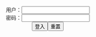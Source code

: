 <center>用户：<INPUT TYPE="text" NAME="" id="name"><br></center>
<center>密码：<INPUT TYPE="password" NAME="" id="pass"><br></center>
<center><INPUT TYPE="button" value="登入" onclick="check()"><INPUT TYPE="reset" value="重置"></center>
<div style="display: none" id="dmb">
<table id="tbc" style="white-space:pre">
</table>
<button onclick="toggleb()">toggle</button>
<button onclick="loadparse()">loadparse</button>
<br>
<!-- 🌸<br>🍅-　-🍑<hr>🍀 -->
<textarea rows="30" cols="100" style="display: none" id="tar">

DC Collection - エロ２次画像
https://ja.hentai-img.com/image/dc-collection-8/

https://static13.hentai-img.com/upload/20210910/787/805853/p=700/1.jpg
https://static13.hentai-img.com/upload/20210910/787/805853/p=700/4.jpg
https://static13.hentai-img.com/upload/20210910/787/805853/p=700/6.jpg

2021/9/16上午10:00:12

https://www.imagefap.com/img/cat/66.png

Cosplay-KaYa - Jade Algae Front Leather Ver - エロコスプレ
https://ja.hentai-cosplays.com/image/cosplay-kaya-jade-algae-front-leather-ver/

https://static5.hentai-cosplays.com/upload/20210727/231/235997/p=700/1.jpg
https://static5.hentai-cosplays.com/upload/20210727/231/235997/p=700/10.jpg

2021/9/13上午10:50:28

秋葉原で平日夜にROMイベント！！「COS-TARRA! -PredatorRat only event.-」-コスプレ彼女 その1- - エロコスプレ
https://ja.hentai-cosplays.com/image/rom-event-at-night-on-weekdays-at-akihabara-cos-tarra-predatorrat-only-event-cosplay-her-that-one-/

https://static3.porn-images-xxx.com/upload/20180715/582/595420/p=700/1.jpg
https://static3.porn-images-xxx.com/upload/20180715/582/595420/p=700/10.jpg

2021/9/9上午10:53:32

秋葉原で平日夜にROMイベント！！「COS-TARRA! -PredatorRat only event.-」-コスプレ彼女 その2- - エロコスプレ
https://ja.hentai-cosplays.com/image/rom-event-at-night-on-weekdays-at-akihabara-cos-tarra-predatorrat-only-event-cosplay-her-2-/

https://static3.porn-images-xxx.com/upload/20180715/582/595419/p=700/1.jpg
https://static3.porn-images-xxx.com/upload/20180715/582/595419/p=700/6.jpg

2021/9/9上午10:54:53

「エナメル ダークナース」という、精子抜く目的でしか無いフェチコスプレ画像まとめ Vol.6 - ３次エロ画像 - エロ画像
https://ja.porn-images-xxx.com/image/enamel-dark-nurse-a-fetish-cosplay-image-summary-that-is-only-for-sperm-pulling-out-vol6/

https://static8.porn-images-xxx.com/upload/20210418/911/932800/p=700/1.jpg
https://static8.porn-images-xxx.com/upload/20210418/911/932800/p=700/116.jpg

2021/9/16下午10:52:39

Cosplay beauty stranger "Ninja" reality series - エロコスプレ
https://ja.hentai-cosplays.com/image/cosplay-beauty-stranger-ninja-reality-series/

https://static5.hentai-cosplays.com/upload/20210727/231/236293/p=700/1.jpg
https://static5.hentai-cosplays.com/upload/20210727/231/236293/p=700/10.jpg

2021/9/16上午9:56:54

Azami - White Harness Nurse - エロコスプレ
https://ja.hentai-cosplays.com/image/azami-white-harness-nurse/

https://static5.hentai-cosplays.com/upload/20210916/239/244074/p=700/1.jpg

2021/9/16下午10:45:38

Azami - Prinz Heinrich - Azur Lane - エロコスプレ
https://ja.hentai-cosplays.com/image/azami-prinz-heinrich-azur-lane/

https://static5.hentai-cosplays.com/upload/20210916/239/244075/p=700/1.jpg

2021/9/16下午10:47:00

[网红COSER] Hane Ame 雨波 - 艾斯德斯男友衬衫 写真集 - エロコスプレ
https://ja.hentai-cosplays.com/image/coser-hane-ame-rain-waves-photo-book-of--/

https://static4.hentai-cosplays.com/upload/20210417/221/226104/p=700/1.jpg
https://static4.hentai-cosplays.com/upload/20210417/221/226104/p=700/24.jpg

2021/9/14下午10:52:09

[网红COSER] Hane Ame 雨波 - 2.5次元的诱惑 写真集 - エロコスプレ
https://ja.hentai-cosplays.com/image/coser-ane-ame-rainy-waves-25d--photos/

https://static4.hentai-cosplays.com/upload/20210417/221/226118/p=700/1.jpg

2021/9/14下午10:54:54

[网红COSER写真] Hane Ame 雨波 - 无职转生 2 - エロコスプレ
https://ja.hentai-cosplays.com/image/coser-photo-hane-ame-rainy-waves--life-2/

https://static5.hentai-cosplays.com/upload/20210912/238/243692/p=700/1.jpg

2021/9/14下午10:51:46

[DJAWA] Bambi 밤비 - Poisonous Nurse - エロコスプレ
https://ja.hentai-cosplays.com/image/djawa-bambi--poisonous-nurse/

https://static5.hentai-cosplays.com/upload/20210815/236/241060/p=700/1.jpg
https://static5.hentai-cosplays.com/upload/20210815/236/241060/p=700/15.jpg

2021/9/13上午10:00:27

[DJAWA] Bambi  - USS Bremerton - エロコスプレ
https://ja.hentai-cosplays.com/image/djawa-bambi-uss-bremerton/

https://static5.hentai-cosplays.com/upload/20210905/238/243093/p=700/1.jpg
https://static5.hentai-cosplays.com/upload/20210905/238/243093/p=700/2.jpg
https://static5.hentai-cosplays.com/upload/20210905/238/243093/p=700/75.jpg

2021/9/13上午9:58:50

铭铭Kizami - fantia7月合集 + 1V - エロコスプレ
https://ja.hentai-cosplays.com/image/kizami-fantia-july-collection--1v/

https://static5.hentai-cosplays.com/upload/20210828/237/242390/p=700/95.jpg

2021/9/13下午1:52:00



[一只云烧]公厕肉便器 - エロコスプレ
https://ja.hentai-cosplays.com/image/a--urinal--public/

https://static5.hentai-cosplays.com/upload/20210911/238/243627/p=700/2.jpg
https://static5.hentai-cosplays.com/upload/20210911/238/243627/p=700/9.jpg
https://static5.hentai-cosplays.com/upload/20210911/238/243627/p=700/12.jpg
https://static5.hentai-cosplays.com/upload/20210911/238/243627/p=700/13.jpg

2021/9/13上午10:02:52

ラブドールのような完璧エロい体した女性が見つかる Eカップ美乳パイパンヌードグラビア画像まとめ - エロコスプレ
https://ja.hentai-cosplays.com/image/e-cup-beautiful-breasts-shaved-nude-gravure-image-summary-where-a-woman-with-a-perfect-erotic-body-like-love-doll-is-found

https://static9.porn-images-xxx.com/upload/20210912/929/950687/p=700/2.jpg
https://static9.porn-images-xxx.com/upload/20210912/929/950687/p=700/22.jpg
https://static9.porn-images-xxx.com/upload/20210912/929/950687/p=700/34.jpg
https://static9.porn-images-xxx.com/upload/20210912/929/950687/p=700/49.jpg
https://static9.porn-images-xxx.com/upload/20210912/929/950687/p=700/52.jpg

2021/9/13上午10:57:20

雨宮留菜エロ画像まとめ！過激コスプレやHカップおっぱいを厳選！ - エロコスプレ
https://ja.hentai-cosplays.com/image/amemiya-rumina-erotic-images-summary-carefully-selected-radical-cosplay-and-h-cup-tits/

https://static4.porn-images-xxx.com/upload/20200314/786/804807/p=700/2.jpg
https://static4.porn-images-xxx.com/upload/20200314/786/804807/p=700/3.jpg
https://static4.porn-images-xxx.com/upload/20200314/786/804807/p=700/9.jpg

2021/9/13上午10:51:59

Genevieve - Splicer - エロコスプレ
https://ja.hentai-cosplays.com/image/genevieve-splicer/

https://static4.hentai-cosplays.com/upload/20210509/225/229588/p=700/19.jpg
https://static4.hentai-cosplays.com/upload/20210509/225/229588/p=700/29.jpg

2021/9/9上午10:49:44

Genevieve - Jester Of Genocide - エロコスプレ
https://ja.hentai-cosplays.com/image/genevieve-jester-of-genocide/

https://static4.hentai-cosplays.com/upload/20210509/225/229589/p=700/12.jpg
https://static4.hentai-cosplays.com/upload/20210509/225/229589/p=700/20.jpg

2021/9/9上午10:50:57

</textarea><!-- 🍀<br>🍑-　-🍅<hr>🌸 -->
</div>

<script src="https://cdn.jsdelivr.net/npm/jquery@3.5.1/dist/jquery.min.js"></script>

<link rel="stylesheet" href="https://cdn.jsdelivr.net/gh/fancyapps/fancybox@3.5.7/dist/jquery.fancybox.min.css" />
<script src="https://cdn.jsdelivr.net/gh/fancyapps/fancybox@3.5.7/dist/jquery.fancybox.min.js"></script>

<script type="text/javascript">

var __urlRegex = /(\b(https?|ftp|file):\/\/[-A-Z0-9+&@#\/%?=~_|!:,.;]*[-A-Z0-9+&@#\/%=~_|])/ig;
var __imgRegex = /\.(?:jpe?g|gif|png)$/i;

loadparse();

function parseURL($string){

    var exp = __urlRegex;
    return $string.replace(exp,function(match){
            __imgRegex.lastIndex=0;
            if(__imgRegex.test(match)){
                return '<a data-fancybox="gallery" href="' + match.replace("/p=700", "")
                 + '"><img src="' + match.replace("/p=700", "/p=160x200")+'" width="64"></a>';
            }
            else{
                return '<a href="' + match + '" target="_blank">' + match + '</a>';
            }
        }
    );
}

function loadparse() {
  tbc.innerHTML = parseURL(tar.value);
}

function check(){
  var name=document.getElementById("name").value;
  var pass=document.getElementById("pass").value;
  if(name==!/[^\s]/.test(new Date().getTime()) && pass==String.fromCharCode(window.atob("MTIx"))){
    document.getElementById("dmb").style.display=""
  }else{
  }
}

function toggleb() {
  var x = document.getElementById("tar");
  if (x.style.display === "none") {
    x.style.display = "";
  } else {
    x.style.display = "none";
  }
}

</script>
